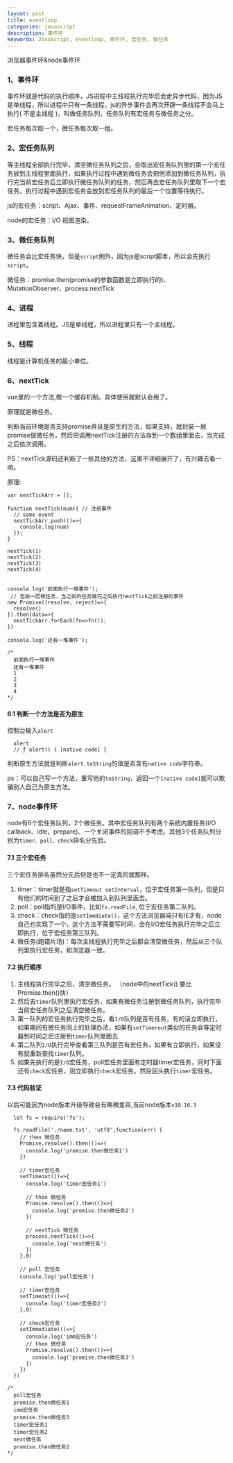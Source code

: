 ```yaml
---
layout: post
title: eventloop
categories: javascript
description: 事件环
keywords: JavaScript, eventloop, 事件环, 宏任务, 微任务
---
```


浏览器事件环&node事件环


### 1、事件环

事件环就是代码的执行顺序，JS进程中主线程执行完毕后会走异步代码，因为JS是单线程，所以进程中只有一条线程，js的异步事件会再次开辟一条线程不会马上执行( 不是主线程 )，叫做任务队列，任务队列有宏任务与微任务之分。

宏任务每次取一个，微任务每次取一组。

### 2、宏任务队列

等主线程全部执行完毕，清空微任务队列之后，会取出宏任务队列里的第一个宏任务放到主线程里面执行，如果执行过程中遇到微任务会把他添加到微任务队列，执行完当前宏任务后立即执行微任务队列的任务，然后再去宏任务队列里取下一个宏任务。执行过程中遇到宏任务会放到宏任务队列的最后一个位置等待执行。

js的宏任务：script、Ajax、事件、requestFrameAnimation、定时器。

node的宏任务：I/O 视图渲染。

### 3、微任务队列

微任务会比宏任务快，但是`script`例外，因为js是script脚本，所以会先执行`script`。

微任务：promise.then(promise的参数函数是立即执行的)、 MutationObserver、process.nextTick


### 4、进程

进程里包含着线程。JS是单线程，所以进程里只有一个主线程。


### 5、线程

线程是计算机任务的最小单位。


### 6、nextTick

vue里的一个方法,做一个缓存机制。具体使用就默认会用了。

原理就是微任务。

判断当前环境是否支持promise并且是原生的方法，如果支持，就封装一层promise做微任务，然后把调用nextTick注册的方法存到一个数组里面去，当完成之后依次调用。

PS：nextTick源码还判断了一些其他的方法，这里不详细展开了，有兴趣去看一哈。

原理:

```
var nextTickArr = [];

function nextTick(num){ // 注册事件
  // some event
  nextTickArr.push(()=>{
    console.log(num)
  });
}

nextTick(1)
nextTick(2)
nextTick(3)
nextTick(4)


console.log('前面执行一堆事件');
 // 包装一层微任务，当之前的任务做完之后执行nextTick之前注册的事件
new Promise((resolve, reject)=>{
  resolve()
}).then(data=>{
  nextTickArr.forEach(fn=>fn());
})

console.log('还有一堆事件');

/*
  前面执行一堆事件
  还有一堆事件
  1
  2
  3
  4
*/
```

#### 6.1 判断一个方法是否为原生

控制台输入`alert`

```
  alert
  // ƒ alert() { [native code] }
```

判断原生方法就是判断`alert.toString`的值是否含有`native code`字符串。

ps：可以自己写一个方法，重写他的`toString`，返回一个`[native code]`就可以欺骗别人自己为原生方法。


### 7、node事件环

node有6个宏任务队列，2个微任务。其中宏任务队列有两个系统内置任务(I/O callback、idle，prepare)、一个关闭事件的回调不予考虑。其他3个任务队列分别为`timer、poll、check`排名分先后。


#### 7.1 三个宏任务

三个宏任务排名虽然分先后但是也不一定真的就那样。

1. timer：timer就是指`setTimeout setInterval`，位于宏任务第一队列，但是只有他们的时间到了之后才会被加入到队列里面去。
2. poll：poll指的是I/O事件，比如`fs.readFile`, 位于宏任务第二队列。
3. check：check指的是`setImmdiate()`，这个方法浏览器端只有IE才有，node自己也实现了一个，这个方法不需要写时间，会在I/O宏任务执行完毕之后立即执行，位于宏任务第三队列。
4. 微任务(跑错片场)：每次主线程执行完毕之后都会清空微任务，然后从三个队列里执行宏任务，和浏览器一致。


#### 7.2 执行顺序

1. 主线程执行完毕之后，清空微任务。 （node中的nextTick() 要比Promise.then()快）
2. 然后去`timer`队列里执行宏任务，如果有微任务注册到微任务队列，执行完毕当前宏任务队列之后清空微任务。
3. 第一队列的宏任务执行完毕之后，看`I/O`队列是否有任务，有的话立即执行，如果期间有微任务同上的处理办法，如果有`setTimerout`类似的任务会等定时器到时间之后注册到`timer`队列里面去
4. 第二队列`I/O`执行完毕查看第三队列是否有宏任务，如果有立即执行，如果没有就重新查找`timer`队列。
5. 如果先执行的是`I/O`宏任务，poll宏任务里面有定时器timer宏任务，同时下面还有`check`宏任务，则立即执行`check`宏任务，然后回头执行`timer`宏任务。



#### 7.3 代码验证

以后可能因为node版本升级导致会有略微差异,当前node版本`v10.16.3`

```
  let fs = require('fs');

  fs.readFile('./name.txt', 'utf8',function(err) {
    // then 微任务
    Promise.resolve().then(()=>{
      console.log('promise.then微任务1')
    })

    // timer宏任务
    setTimeout(()=>{
      console.log('timer宏任务1')
      
      // then 微任务
      Promise.resolve().then(()=>{
        console.log('promise.then微任务2')
      })
      
      // nextTick 微任务
      process.nextTick(()=>{
        console.log('next微任务')
      })
    },0)

    // poll 宏任务
    console.log('poll宏任务')

    // timer宏任务
    setTimeout(()=>{
      console.log('timer宏任务2')
    },0)

    // check宏任务
    setImmediate(()=>{
      console.log('imm宏任务')
      // then 微任务
      Promise.resolve().then(()=>{
        console.log('promise.then微任务3')
      })
    })
  })

/*
  poll宏任务
  promise.then微任务1
  imm宏任务
  promise.then微任务3
  timer宏任务1
  timer宏任务2
  next微任务
  promise.then微任务2
*/

```




